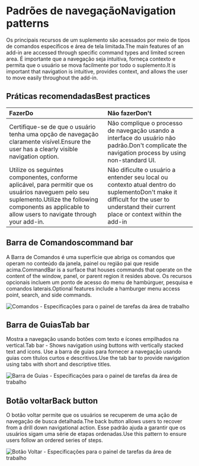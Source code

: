 # <a name="navigation-patterns"></a><span data-ttu-id="78e89-101">Padrões de navegação</span><span class="sxs-lookup"><span data-stu-id="78e89-101">Navigation patterns</span></span>

<span data-ttu-id="78e89-102">Os principais recursos de um suplemento são acessados ​​por meio de tipos de comandos específicos e área de tela limitada.</span><span class="sxs-lookup"><span data-stu-id="78e89-102">The main features of an add-in are accessed through specific command types and limited screen area.</span></span> <span data-ttu-id="78e89-103">É importante que a navegação seja intuitiva, forneça contexto e permita que o usuário se mova facilmente por todo o suplemento.</span><span class="sxs-lookup"><span data-stu-id="78e89-103">It is important that navigation is intuitive, provides context, and allows the user to move easily throughout the add-in.</span></span>

## <a name="best-practices"></a><span data-ttu-id="78e89-104">Práticas recomendadas</span><span class="sxs-lookup"><span data-stu-id="78e89-104">Best practices</span></span>

| <span data-ttu-id="78e89-105">Fazer</span><span class="sxs-lookup"><span data-stu-id="78e89-105">Do</span></span>    | <span data-ttu-id="78e89-106">Não fazer</span><span class="sxs-lookup"><span data-stu-id="78e89-106">Don't</span></span> |
| :---- | :---- |
| <span data-ttu-id="78e89-107">Certifique-se de que o usuário tenha uma opção de navegação claramente visível.</span><span class="sxs-lookup"><span data-stu-id="78e89-107">Ensure the user has a clearly visible navigation option.</span></span> | <span data-ttu-id="78e89-108">Não complique o processo de navegação usando a interface do usuário não padrão.</span><span class="sxs-lookup"><span data-stu-id="78e89-108">Don't complicate the navigation process by using non-standard UI.</span></span>
| <span data-ttu-id="78e89-109">Utilize os seguintes componentes, conforme aplicável, para permitir que os usuários naveguem pelo seu suplemento.</span><span class="sxs-lookup"><span data-stu-id="78e89-109">Utilize the following components as applicable to allow users to navigate through your add-in.</span></span> | <span data-ttu-id="78e89-110">Não dificulte o usuário a entender seu local ou contexto atual dentro do suplemento</span><span class="sxs-lookup"><span data-stu-id="78e89-110">Don't make it difficult for the user to understand their current place or context within the add-in</span></span>



## <a name="command-bar"></a><span data-ttu-id="78e89-111">Barra de Comandos</span><span class="sxs-lookup"><span data-stu-id="78e89-111">command bar</span></span>

<span data-ttu-id="78e89-112">A Barra de Comandos é uma superfície que abriga os comandos que operam no conteúdo da janela, painel ou região pai que reside acima.</span><span class="sxs-lookup"><span data-stu-id="78e89-112">CommandBar is a surface that houses commands that operate on the content of the window, panel, or parent region it resides above.</span></span> <span data-ttu-id="78e89-113">Os recursos opcionais incluem um ponto de acesso do menu de hambúrguer, pesquisa e comandos laterais.</span><span class="sxs-lookup"><span data-stu-id="78e89-113">Optional features include a hamburger menu access point, search, and side commands.</span></span>

![Comandos - Especificações para o painel de tarefas da área de trabalho](../images/add-in-command-bar.png)



## <a name="tab-bar"></a><span data-ttu-id="78e89-115">Barra de Guias</span><span class="sxs-lookup"><span data-stu-id="78e89-115">Tab bar</span></span>

<span data-ttu-id="78e89-116">Mostra a navegação usando botões com texto e ícones empilhados na vertical.</span><span class="sxs-lookup"><span data-stu-id="78e89-116">Tab bar - Shows navigation using buttons with vertically stacked text and icons.</span></span> <span data-ttu-id="78e89-117">Use a barra de guias para fornecer a navegação usando guias com títulos curtos e descritivos.</span><span class="sxs-lookup"><span data-stu-id="78e89-117">Use the tab bar to provide navigation using tabs with short and descriptive titles.</span></span>

![Barra de Guias - Especificações para o painel de tarefas da área de trabalho](../images/add-in-tab-bar.png)


## <a name="back-button"></a><span data-ttu-id="78e89-119">Botão voltar</span><span class="sxs-lookup"><span data-stu-id="78e89-119">Back button</span></span>

<span data-ttu-id="78e89-120">O botão voltar permite que os usuários se recuperem de uma ação de navegação de busca detalhada.</span><span class="sxs-lookup"><span data-stu-id="78e89-120">The back button allows users to recover from a drill down navigational action.</span></span> <span data-ttu-id="78e89-121">Esse padrão ajuda a garantir que os usuários sigam uma série de etapas ordenadas.</span><span class="sxs-lookup"><span data-stu-id="78e89-121">Use this pattern to ensure users follow an ordered series of steps.</span></span>  

![Botão Voltar - Especificações para o painel de tarefas da área de trabalho](../images/add-in-back-button.png)
